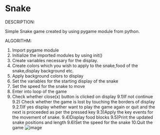 # Snake
DESCRIPTION:

Simple Snake game created by using pygame module from python.

ALGORITHM:

1) Import pygame module
2) Initialize the imported modules by using init()
3) Create variables necessary for the display.
4) Create colors which you wish to apply to the snake,food of the snake,display background etc.
5) Apply background colors to display
6) Set the variables for the starting display of the snake
7) Set the speed for the snake to move
8) Enter into loop of the game
9) Check whether close(x) button is clicked on display
      9.1)If not continue
      9.2) Check whether the game is lost by touching the  borders of display
         9.2.1)If yes display whether want to play the game again or quit and the next is proceeded as per the pressed key
      9.3)Apply the key events for the movement of snake.
      9.4)Display food blocks
      9.5)Print the updated snake positions and length
      9.6)Set the speed for the snake
10.Quit the game
![image](https://user-images.githubusercontent.com/79081928/159072382-eab8d9fe-f0fb-4980-bf4b-17e76ba0163b.png)
  
